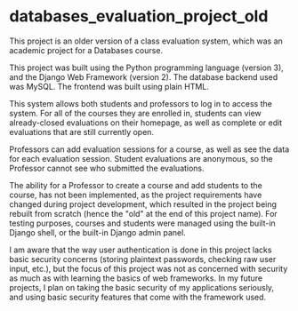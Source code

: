 # databases_evaluation_project_old

This project is an older version of a class evaluation system, which was an academic project for a Databases course.

This project was built using the Python programming language (version 3), and the Django Web Framework (version 2). The database backend used was MySQL. The frontend was built using plain HTML. 

This system allows both students and professors to log in to access the system. For all of the courses they are enrolled in, students can view already-closed evaluations on their homepage, as well as complete or edit evaluations that are still currently open. 

Professors can add evaluation sessions for a course, as well as see the data for each evaluation session. Student evaluations are anonymous, so the Professor cannot see who submitted the evaluations. 

The ability for a Professor to create a course and add students to the course, has not been implemented, as the project requirements have changed during project development, which resulted in the project being rebuilt from scratch (hence the "old" at the end of this project name). For testing purposes, courses and students were managed using the built-in Django shell, or the built-in Django admin panel.

I am aware that the way user authentication is done in this project lacks basic security concerns (storing plaintext passwords, checking raw user input, etc.), but the focus of this project was not as concerned with security as much as with learning the basics of web frameworks. In my future projects, I plan on taking the basic security of my applications seriously, and using basic security features that come with the framework used. 
